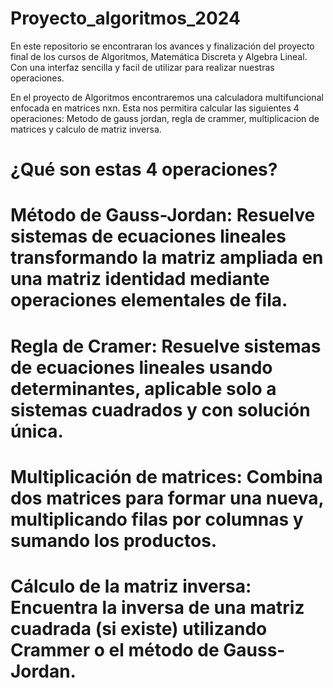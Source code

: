 # Proyecto_algoritmos_2024
En este repositorio se encontraran los avances y finalización del proyecto final de los cursos de Algoritmos, Matemática Discreta y Algebra Lineal. Con una interfaz sencilla y facil de utilizar para realizar nuestras operaciones.


En el proyecto de Algoritmos encontraremos una calculadora multifuncional enfocada en matrices nxn. Esta nos permitira calcular las siguientes 4 operaciones: Metodo de gauss jordan, regla de crammer, multiplicacion de matrices y calculo de matriz inversa. 


# ¿Qué son estas 4 operaciones?

# Método de Gauss-Jordan: Resuelve sistemas de ecuaciones lineales transformando la matriz ampliada en una matriz identidad mediante operaciones elementales de fila.

# Regla de Cramer: Resuelve sistemas de ecuaciones lineales usando determinantes, aplicable solo a sistemas cuadrados y con solución única.

# Multiplicación de matrices: Combina dos matrices para formar una nueva, multiplicando filas por columnas y sumando los productos.

# Cálculo de la matriz inversa: Encuentra la inversa de una matriz cuadrada (si existe) utilizando Crammer o el método de Gauss-Jordan.
